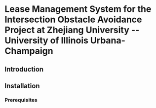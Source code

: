 # Lease Management System for the Intersection Obstacle Avoidance Project at Zhejiang University -- University of Illinois Urbana-Champaign

## Introduction

## Installation

### Prerequisites